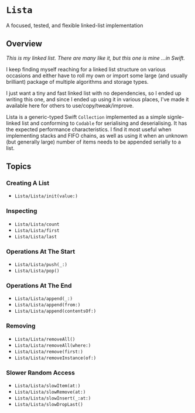 # ``Lista``

A focused, tested, and flexible linked-list implementation

## Overview

_This is my linked list. There are many like it, but this one is mine ...in Swift._

I keep finding myself reaching for a linked list structure on various occasions and either have to roll my own or import some large (and usually brilliant) package of multiple algorithms and storage types.

I just want a tiny and fast linked list with no dependencies, so I ended up writing this one, and since I ended up using it in various places, I've made it available here for others to use/copy/tweak/improve.

Lista is a generic-typed Swift `Collection` implemented as a simple signle-linked list and conforming to `Codable` for serialising and deserialising. It has the expected performance characteristics. I find it most useful when implementing stacks and FIFO chains, as well as using it when an unknown (but generally large) number of items needs to be appended serially to a list.

## Topics

### Creating A List
- ``Lista/Lista/init(value:)``

### Inspecting
- ``Lista/Lista/count``
- ``Lista/Lista/first``
- ``Lista/Lista/last``

### Operations At The Start
- ``Lista/Lista/push(_:)``
- ``Lista/Lista/pop()``

### Operations At The End
- ``Lista/Lista/append(_:)``
- ``Lista/Lista/append(from:)``
- ``Lista/Lista/append(contentsOf:)``

### Removing
- ``Lista/Lista/removeAll()``
- ``Lista/Lista/removeAll(where:)``
- ``Lista/Lista/remove(first:)``
- ``Lista/Lista/removeInstance(of:)``

### Slower Random Access
- ``Lista/Lista/slowItem(at:)``
- ``Lista/Lista/slowRemove(at:)``
- ``Lista/Lista/slowInsert(_:at:)``
- ``Lista/Lista/slowDropLast()``
